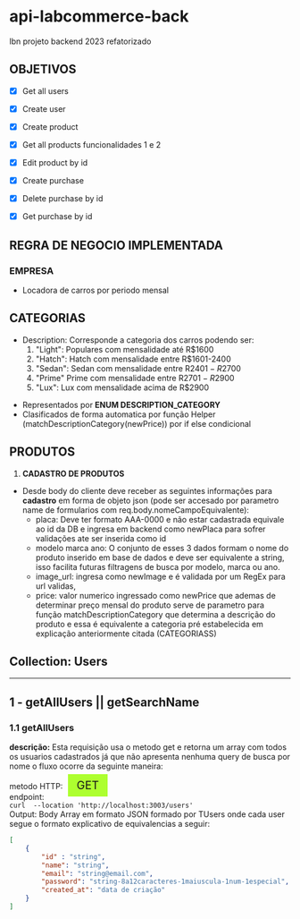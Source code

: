 <style>
 .get{
    width: 100px;
    height: 20px;
    font-size: 20px;
    background: greenyellow;
    padding: 0.5rem 1rem;
    margin: 5px;
 }
 </style>   

# api-labcommerce-back
 lbn projeto backend 2023 refatorizado

## OBJETIVOS
- [x] Get all users
- [x]  Create user
- [x]  Create product
- [x]  Get all products funcionalidades 1 e 2
- [x]  Edit product by id
- [x]  Create purchase
- [x]  Delete purchase by id
- [x]  Get purchase by id


## REGRA DE NEGOCIO IMPLEMENTADA
### EMPRESA
- Locadora de carros por periodo mensal

## CATEGORIAS
- Description: Corresponde a categoria dos carros podendo ser:  
    1. "Light": Populares com mensalidade até R$1600
    2. "Hatch": Hatch com mensalidade entre R$1601-2400
    3. "Sedan": Sedan com mensalidade entre R$2401-R$2700
    4. "Prime" Prime com mensalidade entre R$2701-R$2900
    5. "Lux": Lux com mensalidade acima de R$2900
* Representados por **ENUM DESCRIPTION_CATEGORY**
* Clasificados de forma automatica por função Helper (matchDescriptionCategory(newPrice)) por if else condicional

## PRODUTOS
1. **CADASTRO DE PRODUTOS**
- Desde body do cliente deve receber as seguintes informações para **cadastro** em forma de objeto json (pode ser accesado por parametro name de formularios com req.body.nomeCampoEquivalente):
    - placa: Deve ter formato AAA-0000 e não estar cadastrada equivale ao 
       id da DB e ingresa em backend como newPlaca para sofrer validações ate ser inserida como id 
    - modelo  marca ano: O conjunto de esses 3 dados formam o nome do produto inserido em base de dados e deve ser equivalente a string, isso facilita futuras filtragens de busca por modelo, marca ou ano.
    - image_url: ingresa como newImage e é validada por um RegEx para url validas,
    - price: valor numerico ingressado como newPrice que ademas de determinar preço mensal do produto serve de parametro para função matchDescriptionCategory que determina a descrição do produto e essa é equivalente a categoria pré estabelecida em explicação anteriormente citada (CATEGORIASS)



## Collection: **Users**
----

## 1 - getAllUsers || getSearchName

### 1.1 getAllUsers
**descrição:** Esta requisição usa o metodo get e retorna um array com todos os usuarios cadastrados já que não apresenta nenhuma query de busca por nome o fluxo ocorre da seguinte maneira:

metodo HTTP: <span class="get">GET</span>   
endpoint:    
````curl  --location 'http://localhost:3003/users'````   
Output:
Body Array em formato JSON formado por TUsers onde cada user segue o formato explicativo de equivalencias a seguir:   

```JSON
[
    {
        "id" : "string",
        "name": "string",
        "email": "string@email.com",
        "password": "string-8a12caracteres-1maiuscula-1num-1especial",
        "created_at": "data de criação"
    }
]

```
